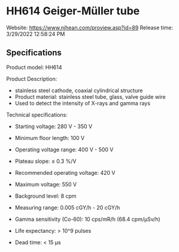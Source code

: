 # HH614 Geiger-Müller tube

Website: https://www.njhean.com/proview.asp?id=89
Release time: 3/29/2022 12:58:24 PM

## Specifications

Product model: HH614

Product Description:
* stainless steel cathode, coaxial cylindrical structure
* Product material: stainless steel tube, glass, valve guide wire
* Used to detect the intensity of X-rays and gamma rays

Technical specifications:
* Starting voltage: 280 V - 350 V
* Minimum floor length: 100 V
* Operating voltage range: 400 V - 500 V
* Plateau slope: ≤ 0.3 %/V
* Recommended operating voltage: 420 V
* Maximum voltage: 550 V

* Background level: 8 cpm
* Measuring range: 0.005 cGY/h - 20 cGY/h
* Gamma sensitivity (Co-60): 10 cps/mR/h (68.4 cpm/µSv/h)
* Life expectancy: > 10^9 pulses
* Dead time: < 15 μs
